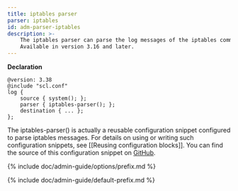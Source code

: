 ```yaml
---
title: iptables parser
parser: iptables
id: adm-parser-iptables
description: >-
    The iptables parser can parse the log messages of the iptables command.
    Available in version 3.16 and later.
---
```


**Declaration**

    @version: 3.38
    @include "scl.conf"
    log {
        source { system(); };
        parser { iptables-parser(); };
        destination { ... };
    };

The iptables-parser() is actually a reusable configuration snippet
configured to parse iptables messages. For details on using or writing
such configuration snippets, see [[Reusing configuration blocks]].
You can find the source of this configuration snippet on
[GitHub](https://github.com/syslog-ng/syslog-ng/blob/master/scl/iptables/iptables.conf).

{% include doc/admin-guide/options/prefix.md %}

{% include doc/admin-guide/default-prefix.md %}
